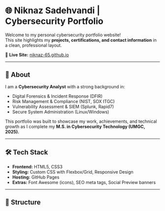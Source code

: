 # 🌐 Niknaz Sadehvandi | Cybersecurity Portfolio

Welcome to my personal cybersecurity portfolio website!  
This site highlights my **projects, certifications, and contact information** in a clean, professional layout.

🔗 **Live Site:** [niknaz-65.github.io](https://niknaz-65.github.io)

---

## 📑 About
I am a **Cybersecurity Analyst** with a strong background in:
- Digital Forensics & Incident Response (DFIR)
- Risk Management & Compliance (NIST, SOX ITGC)
- Vulnerability Assessment & SIEM (Splunk, Rapid7)
- Secure System Administration (Linux/Windows)

This portfolio was built to showcase my work, achievements, and technical growth as I complete my **M.S. in Cybersecurity Technology (UMGC, 2025).**

---

## 🛠️ Tech Stack
- **Frontend:** HTML5, CSS3
- **Styling:** Custom CSS with Flexbox/Grid, Responsive Design
- **Hosting:** GitHub Pages
- **Extras:** Font Awesome (icons), SEO meta tags, Social Preview banners

---

## 📂 Structure
